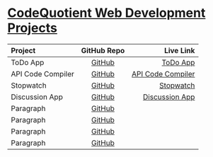# [CodeQuotient Web Development Projects](https://codequotient.com/)

| Project      | GitHub Repo | Live Link     |
| :---        |    :----:   |          ---: |
| ToDo App      | [GitHub](https://github.com/cenacrharsh/todo-app-cq)       | [ToDo App](https://cenacrharsh.github.io/todo-app-cq/)   |
| API Code Compiler   | [GitHub](https://github.com/cenacrharsh/api-code-compiler-cq)        | [API Code Compiler](https://cenacrharsh.github.io/api-code-compiler-cq/)      |
| Stopwatch   | [GitHub](https://github.com/cenacrharsh/stopwatch-cq)        | [Stopwatch](https://cenacrharsh.github.io/stopwatch-cq/)      |
| Discussion App   | [GitHub](https://github.com/cenacrharsh/discussion-app-cq)        | [Discussion App](https://discussion-app-3p34g81bubl09q9763.web.codequotient.com/)      |
| Paragraph   | [GitHub]()        | []()      |
| Paragraph   | [GitHub]()        | []()      |
| Paragraph   | [GitHub]()        | []()      |
| Paragraph   | [GitHub]()        | []()      |
